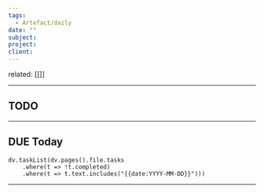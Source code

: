 ```yaml
---
tags:
  - Artefact/daily
date: ""
subject:
project:
client:
---
```


related: [[]]

-------------------------------------------------------------------------------
## TODO




-------------------------------------------------------------------------------
## DUE Today

```dataviewjs
dv.taskList(dv.pages().file.tasks
	.where(t => !t.completed)
	.where(t => t.text.includes("{{date:YYYY-MM-DD}}")))
```

-------------------------------------------------------------------------------

